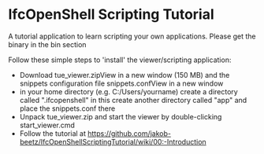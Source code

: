 # IfcOpenShell Scripting Tutorial 

A tutorial application to learn scripting your own applications.
Please get the binary in the bin section 

Follow these simple steps to 'install' the viewer/scripting application:

  - Download tue_viewer.zipView in a new window (150 MB) and the snippets configuration file snippets.confView in a new window
  - in your home directory (e.g. C:/Users/yourname) create a directory called ".ifcopenshell" in this create another directory called "app" and place the snippets.conf there
  - Unpack tue_viewer.zip and start the viewer by double-clicking start_viewer.cmd
  - Follow the tutorial at https://github.com/jakob-beetz/IfcOpenShellScriptingTutorial/wiki/00:-Introduction 